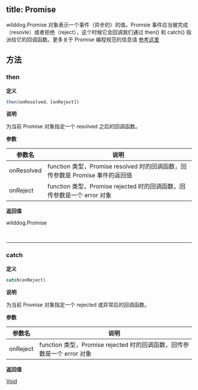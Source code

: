 
title: Promise
---

wilddog.Promise 对象表示一个事件（异步的）的值。Promsie 事件应当被完成（resovle）或者拒绝（reject），这个时候它会回调我们通过 then() 和 catch() 指派给它的回调函数。更多关于 Promise 编程规范的信息请 [参考这里](https://developer.mozilla.org/en-US/docs/Web/JavaScript/Reference/Global_Objects/Promise)

## 方法
### then

**定义**

```js
then(onResolved，[onReject])
```

**说明**

为当前 Promise 对象指定一个 resolved 之后的回调函数。

**参数**


| 参数名        | 说明                                       |
| ---------- | ---------------------------------------- |
| onResolved | function 类型，Promise resolved 时的回调函数，回传参数是 Promise 事件的返回值 |
| onReject   | function 类型，Promise rejected 时的回调函数，回传参数是一个 error 对象 |

**返回值**

wilddog.Promise

</br>

----

### catch

**定义**

```js
catch(onReject)
```

**说明**

为当前 Promise 对象指定一个 rejected 或异常后的回调函数。

**参数**


| 参数名      | 说明                                       |
| -------- | ---------------------------------------- |
| onReject | function 类型，Promise rejected 时的回调函数，回传参数是一个 error 对象 |

**返回值**

[Void](/api/auth/web.html#Void)

</br>

